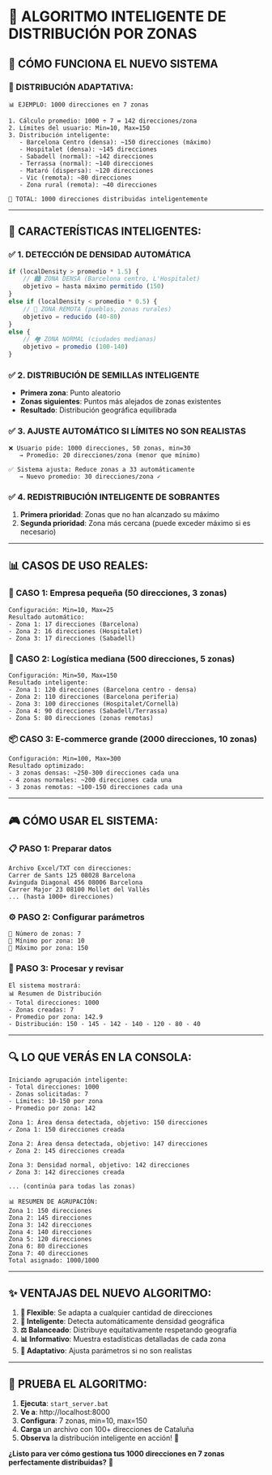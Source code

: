 # 🧠 ALGORITMO INTELIGENTE DE DISTRIBUCIÓN POR ZONAS

## 🎯 **CÓMO FUNCIONA EL NUEVO SISTEMA**

### **🔢 DISTRIBUCIÓN ADAPTATIVA:**
```
📊 EJEMPLO: 1000 direcciones en 7 zonas

1. Cálculo promedio: 1000 ÷ 7 = 142 direcciones/zona
2. Límites del usuario: Min=10, Max=150
3. Distribución inteligente:
   - Barcelona Centro (densa): ~150 direcciones (máximo)
   - Hospitalet (densa): ~145 direcciones  
   - Sabadell (normal): ~142 direcciones
   - Terrassa (normal): ~140 direcciones
   - Mataró (dispersa): ~120 direcciones
   - Vic (remota): ~80 direcciones
   - Zona rural (remota): ~40 direcciones
   
🎯 TOTAL: 1000 direcciones distribuidas inteligentemente
```

---

## 🚀 **CARACTERÍSTICAS INTELIGENTES:**

### **✅ 1. DETECCIÓN DE DENSIDAD AUTOMÁTICA**
```javascript
if (localDensity > promedio * 1.5) {
    // 🏙️ ZONA DENSA (Barcelona centro, L'Hospitalet)
    objetivo = hasta máximo permitido (150)
}
else if (localDensity < promedio * 0.5) {
    // 🌾 ZONA REMOTA (pueblos, zonas rurales)  
    objetivo = reducido (40-80)
}
else {
    // 🏘️ ZONA NORMAL (ciudades medianas)
    objetivo = promedio (100-140)
}
```

### **✅ 2. DISTRIBUCIÓN DE SEMILLAS INTELIGENTE**
- **Primera zona**: Punto aleatorio
- **Zonas siguientes**: Puntos más alejados de zonas existentes
- **Resultado**: Distribución geográfica equilibrada

### **✅ 3. AJUSTE AUTOMÁTICO SI LÍMITES NO SON REALISTAS**
```
❌ Usuario pide: 1000 direcciones, 50 zonas, min=30
   → Promedio: 20 direcciones/zona (menor que mínimo)
   
✅ Sistema ajusta: Reduce zonas a 33 automáticamente
   → Nuevo promedio: 30 direcciones/zona ✓
```

### **✅ 4. REDISTRIBUCIÓN INTELIGENTE DE SOBRANTES**
1. **Primera prioridad**: Zonas que no han alcanzado su máximo
2. **Segunda prioridad**: Zona más cercana (puede exceder máximo si es necesario)

---

## 📊 **CASOS DE USO REALES:**

### **🏢 CASO 1: Empresa pequeña (50 direcciones, 3 zonas)**
```
Configuración: Min=10, Max=25
Resultado automático:
- Zona 1: 17 direcciones (Barcelona)
- Zona 2: 16 direcciones (Hospitalet) 
- Zona 3: 17 direcciones (Sabadell)
```

### **🚛 CASO 2: Logística mediana (500 direcciones, 5 zonas)**
```
Configuración: Min=50, Max=150
Resultado inteligente:
- Zona 1: 120 direcciones (Barcelona centro - densa)
- Zona 2: 110 direcciones (Barcelona periferia)
- Zona 3: 100 direcciones (Hospitalet/Cornellà)
- Zona 4: 90 direcciones (Sabadell/Terrassa)
- Zona 5: 80 direcciones (zonas remotas)
```

### **📦 CASO 3: E-commerce grande (2000 direcciones, 10 zonas)**
```
Configuración: Min=100, Max=300
Resultado optimizado:
- 3 zonas densas: ~250-300 direcciones cada una
- 4 zonas normales: ~200 direcciones cada una  
- 3 zonas remotas: ~100-150 direcciones cada una
```

---

## 🎮 **CÓMO USAR EL SISTEMA:**

### **📋 PASO 1: Preparar datos**
```
Archivo Excel/TXT con direcciones:
Carrer de Sants 125 08028 Barcelona
Avinguda Diagonal 456 08006 Barcelona
Carrer Major 23 08100 Mollet del Vallès
... (hasta 1000+ direcciones)
```

### **⚙️ PASO 2: Configurar parámetros**
```
🔢 Número de zonas: 7
📏 Mínimo por zona: 10  
📏 Máximo por zona: 150
```

### **🚀 PASO 3: Procesar y revisar**
```
El sistema mostrará:
📊 Resumen de Distribución
- Total direcciones: 1000
- Zonas creadas: 7  
- Promedio por zona: 142.9
- Distribución: 150 - 145 - 142 - 140 - 120 - 80 - 40
```

---

## 🔍 **LO QUE VERÁS EN LA CONSOLA:**

```
Iniciando agrupación inteligente:
- Total direcciones: 1000
- Zonas solicitadas: 7
- Límites: 10-150 por zona
- Promedio por zona: 142

Zona 1: Área densa detectada, objetivo: 150 direcciones
✓ Zona 1: 150 direcciones creada

Zona 2: Área densa detectada, objetivo: 147 direcciones  
✓ Zona 2: 145 direcciones creada

Zona 3: Densidad normal, objetivo: 142 direcciones
✓ Zona 3: 142 direcciones creada

... (continúa para todas las zonas)

📊 RESUMEN DE AGRUPACIÓN:
Zona 1: 150 direcciones
Zona 2: 145 direcciones  
Zona 3: 142 direcciones
Zona 4: 140 direcciones
Zona 5: 120 direcciones
Zona 6: 80 direcciones
Zona 7: 40 direcciones
Total asignado: 1000/1000
```

---

## ✨ **VENTAJAS DEL NUEVO ALGORITMO:**

1. **🎯 Flexible**: Se adapta a cualquier cantidad de direcciones
2. **🧠 Inteligente**: Detecta automáticamente densidad geográfica  
3. **⚖️ Balanceado**: Distribuye equitativamente respetando geografía
4. **📊 Informativo**: Muestra estadísticas detalladas de cada zona
5. **🔄 Adaptativo**: Ajusta parámetros si no son realistas

---

## 🧪 **PRUEBA EL ALGORITMO:**

1. **Ejecuta**: `start_server.bat`
2. **Ve a**: http://localhost:8000
3. **Configura**: 7 zonas, min=10, max=150
4. **Carga** un archivo con 100+ direcciones de Cataluña
5. **Observa** la distribución inteligente en acción! 🚀

**¿Listo para ver cómo gestiona tus 1000 direcciones en 7 zonas perfectamente distribuidas?** 🎯